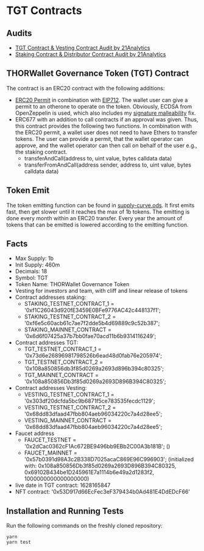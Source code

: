 # TGT Contracts

## Audits

* [TGT Contract & Vesting Contract Audit by 21Analytics](audits/THORWallet_audit_report.pdf)
* [Staking Contract & Distributor Contract Audit by 21Analytics](audits/THORWallet_Staking_Distributor_audit_report.pdf)

## THORWallet Governance Token (TGT) Contract

The contract is an ERC20 contract with the following additions:

* [ERC20 Permit](https://github.com/OpenZeppelin/openzeppelin-contracts/blob/master/contracts/token/ERC20/extensions/draft-IERC20Permit.sol)
  in combination with [EIP712](https://eips.ethereum.org/EIPS/eip-712). The wallet user can give a permit to an otherone
  to operate on the token. Obviously, ECDSA from OpenZeppelin is used, which also includes
  my [signature malleability](https://github.com/OpenZeppelin/openzeppelin-contracts/pull/1622) fix.
* ERC677 with an addition to call contracts if an approval was given. Thus, this contract provides the following two
  functions. In combination with the ERC20 permit, a wallet user does not need to have Ethers to transfer tokens. The
  user can provide a permit, that the wallet operator can approve, and the wallet operator can then call on behalf of
  the user e.g., the staking contract.
    * transferAndCall(address to, uint value, bytes calldata data)
    * transferFromAndCall(address sender, address to, uint value, bytes calldata data)

## Token Emit

The token emitting function can be found in [supply-curve.ods](supply-curve.ods). It first emits fast, then get slower
until it reaches the max of 1b tokens. The emitting is done every month within an ERC20 transfer. Every year the amount
of tokens that can be emitted is lowered according to the emitting function.

## Facts

* Max Supply: 1b
* Init Supply: 460m
* Decimals: 18
* Symbol: TGT
* Token Name: THORWallet Governance Token
* Vesting for investors and team, with cliff and linear release of tokens
* Contract addresses staking:
  * STAKING_TESTNET_CONTRACT_1 = '0xf1C26043d920fE3459E0BFe9776AC42c448137f1';
  * STAKING_TESTNET_CONTRACT_2 = '0xf6e5c60acb61c7ae7f2dde5b4d69889c9c52b387';
  * STAKING_MAINNET_CONTRACT = '0x6d6f07425a37b7bb0fae70acd11b6b9314116249';
* Contract addresses TGT:
  * TGT_TESTNET_CONTRACT_1 = '0x73d6e26896981798526b6ead48d0fab76e205974';
  * TGT_TESTNET_CONTRACT_2 = '0x108a850856db3f85d0269a2693d896b394c80325';
  * TGT_MAINNET_CONTRACT = '0x108a850856Db3f85d0269a2693D896B394C80325';
* Contract addresses Vesting:
  * VESTING_TESTNET_CONTRACT_1 = '0x303df20dcfda5bc9b6871f5ce783535fecdc1129';
  * VESTING_TESTNET_CONTRACT_2 = '0x68dd83dfaad47fbb804aeb96034220c7a4d28ee5';
  * VESTING_MAINNET_CONTRACT = '0x68dd83dfaad47fbb804aeb96034220c7a4d28ee5';
* Faucet address
  * FAUCET_TESTNET = '0x2dCac0362cF1Ac672BE9496bb9EBb2C00A3b181B'; ()
  * FAUCET_MAINNET = '0x57b0391d98A3c2B338D7025acaC869E96C996903'; (initialized with: 0x108a850856Db3f85d0269a2693D896B394C80325, 0x69102B434be1D245961E7a1114b6e49a2d1283f2, 1000000000000000000)
* live date in TGT contract: 1628165847
* NFT contract: '0x53D917d66EcFec3eF379434b0Ad481E4DdEDcF66'

## Installation and Running Tests

Run the following commands on the freshly cloned repository:

```
yarn
yarn test
```
